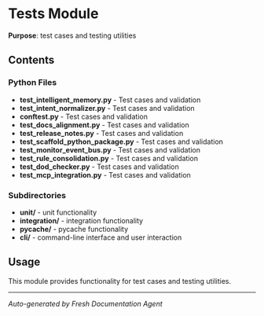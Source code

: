 # Tests Module

**Purpose**: test cases and testing utilities

## Contents

### Python Files

- **test_intelligent_memory.py** - Test cases and validation
- **test_intent_normalizer.py** - Test cases and validation
- **conftest.py** - Test cases and validation
- **test_docs_alignment.py** - Test cases and validation
- **test_release_notes.py** - Test cases and validation
- **test_scaffold_python_package.py** - Test cases and validation
- **test_monitor_event_bus.py** - Test cases and validation
- **test_rule_consolidation.py** - Test cases and validation
- **test_dod_checker.py** - Test cases and validation
- **test_mcp_integration.py** - Test cases and validation

### Subdirectories

- **unit/** - unit functionality
- **integration/** - integration functionality
- **__pycache__/** -   pycache   functionality
- **cli/** - command-line interface and user interaction


## Usage

This module provides functionality for test cases and testing utilities.

---
*Auto-generated by Fresh Documentation Agent*
